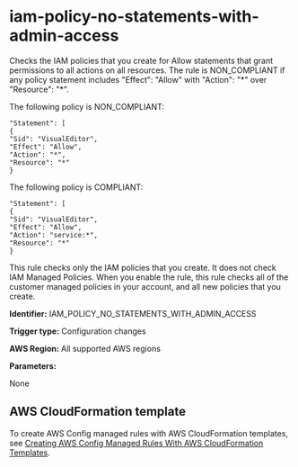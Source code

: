 # iam\-policy\-no\-statements\-with\-admin\-access<a name="iam-policy-no-statements-with-admin-access"></a>

Checks the IAM policies that you create for Allow statements that grant permissions to all actions on all resources\. The rule is NON\_COMPLIANT if any policy statement includes "Effect": "Allow" with "Action": "\*" over "Resource": "\*"\.

The following policy is NON\_COMPLIANT:

```
"Statement": [
{
"Sid": "VisualEditor",
"Effect": "Allow",
"Action": "*",
"Resource": "*"
}
```

The following policy is COMPLIANT:

```
"Statement": [
{
"Sid": "VisualEditor",
"Effect": "Allow",
"Action": "service:*",
"Resource": "*"
}
```

This rule checks only the IAM policies that you create\. It does not check IAM Managed Policies\. When you enable the rule, this rule checks all of the customer managed policies in your account, and all new policies that you create\.

**Identifier:** IAM\_POLICY\_NO\_STATEMENTS\_WITH\_ADMIN\_ACCESS

**Trigger type:** Configuration changes

**AWS Region:** All supported AWS regions

**Parameters:**

None  

## AWS CloudFormation template<a name="w85aac12c32c17b9d335c25"></a>

To create AWS Config managed rules with AWS CloudFormation templates, see [Creating AWS Config Managed Rules With AWS CloudFormation Templates](aws-config-managed-rules-cloudformation-templates.md)\.